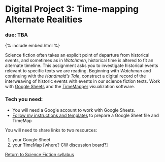 # Digital Project 3: Time-mapping Alternate Realities

### due: TBA

{% include embed.html %}

Science fiction often takes an explicit point of departure from historical events, and sometimes as in *Watchmen*, historical time is altered to fit an alternate timeline. This assignment asks you to investigate historical events relevant to specific texts we are reading. Beginning with *Watchmen* and continuing with the *Handmaid’s Tale*, construct a digital record of the interweaving of historic events with events in our science fiction texts. Work with [Google Sheets](https://www.google.com/sheets/about/) and the [TimeMapper](http://timemapper.okfnlabs.org/) visualization software. 


### Tech you need: 
* You will need a Google account to work with Google Sheets.
* [Follow my instructions and templates](timeMapInstruct.md) to prepare a Google Sheet file and TimeMap

You will need to share links to two resources:
1. your Google Sheet 
2. your TimeMap 
[where? CW discussion board?]




[Return to Science Fiction syllabus](https://ebeshero.github.io/scienceFiction/)







